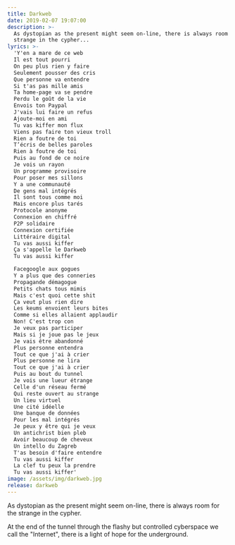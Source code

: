 ```yaml
---
title: Darkweb
date: 2019-02-07 19:07:00
description: >-
  As dystopian as the present might seem on-line, there is always room for the
  strange in the cypher...
lyrics: >-
  'Y'en a mare de ce web  
  Il est tout pourri  
  On peu plus rien y faire  
  Seulement pousser des cris
  Que personne va entendre
  Si t'as pas mille amis
  Ta home-page va se pendre
  Perdu le goût de la vie
  Envois ton Paypal
  J'vais lui faire un refus
  Ajoute-moi en ami
  Tu vas kiffer mon flux
  Viens pas faire ton vieux troll
  Rien a foutre de toi
  T’écris de belles paroles
  Rien à foutre de toi
  Puis au fond de ce noire
  Je vois un rayon
  Un programme provisoire
  Pour poser mes sillons
  Y a une communauté
  De gens mal intégrés
  Il sont tous comme moi
  Mais encore plus tarés
  Protocole anonyme
  Connexion en chiffré
  P2P solidaire
  Connexion certifiée
  Littéraire digital
  Tu vas aussi kiffer
  Ça s'appelle le Darkweb
  Tu vas aussi kiffer

  Facegoogle aux gogues
  Y a plus que des conneries
  Propagande démagogue
  Petits chats tous mimis
  Mais c'est quoi cette shit
  Ça veut plus rien dire
  Les keums envoient leurs bites
  Comme si elles allaient applaudir
  Non! C'est trop con
  Je veux pas participer
  Mais si je joue pas le jeux
  Je vais être abandonné
  Plus personne entendra
  Tout ce que j'ai à crier
  Plus personne ne lira
  Tout ce que j'ai à crier
  Puis au bout du tunnel
  Je vois une lueur étrange
  Celle d'un réseau fermé
  Qui reste ouvert au strange
  Un lieu virtuel
  Une cité idéelle
  Une banque de données
  Pour les mal intégrés
  Je peux y être qui je veux
  Un antichrist bien pleb
  Avoir beaucoup de cheveux
  Un intello du Zagreb
  T'as besoin d'faire entendre
  Tu vas aussi kiffer
  La clef tu peux la prendre
  Tu vas aussi kiffer'
image: /assets/img/darkweb.jpg
release: darkweb
---
```


As dystopian as the present might seem on-line, there is always room for the strange in the cypher.

At the end of the tunnel through the flashy but controlled cyberspace we call the "Internet", there is a light of hope for the underground.